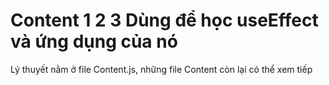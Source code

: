 # Content 1 2 3 Dùng để học useEffect và ứng dụng của nó 

Lý thuyết nằm ở file Content.js, những file Content còn lại có thể xem tiếp 
